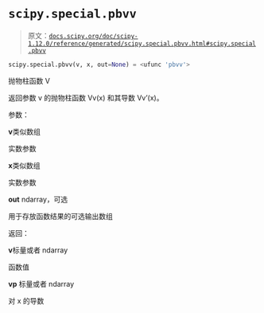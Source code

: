 # `scipy.special.pbvv`

> 原文：[`docs.scipy.org/doc/scipy-1.12.0/reference/generated/scipy.special.pbvv.html#scipy.special.pbvv`](https://docs.scipy.org/doc/scipy-1.12.0/reference/generated/scipy.special.pbvv.html#scipy.special.pbvv)

```py
scipy.special.pbvv(v, x, out=None) = <ufunc 'pbvv'>
```

抛物柱函数 V

返回参数 v 的抛物柱函数 Vv(x) 和其导数 Vv’(x)。

参数：

**v**类似数组

实数参数

**x**类似数组

实数参数

**out** ndarray，可选

用于存放函数结果的可选输出数组

返回：

**v**标量或者 ndarray

函数值

**vp** 标量或者 ndarray

对 x 的导数

